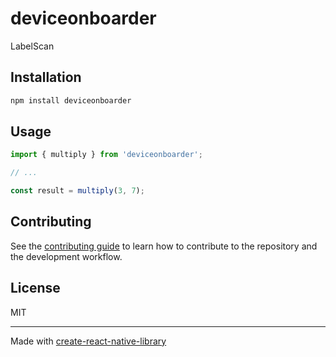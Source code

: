 # deviceonboarder

LabelScan

## Installation

```sh
npm install deviceonboarder
```

## Usage


```js
import { multiply } from 'deviceonboarder';

// ...

const result = multiply(3, 7);
```


## Contributing

See the [contributing guide](CONTRIBUTING.md) to learn how to contribute to the repository and the development workflow.

## License

MIT

---

Made with [create-react-native-library](https://github.com/callstack/react-native-builder-bob)
